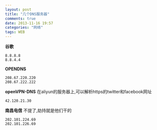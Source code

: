 ```yaml
---
layout: post
title: "几个DNS服务器"
comments: true
date: 2013-11-16 19:57
categories: "网络"
tags: WEB
---
```

**谷歌**  


    8.8.8.8  
    8.8.4.4  

**OPENDNS**  


    208.67.220.220    
    208.67.222.222    


**openVPN-DNS** 在aliyun的服务器上,可以解析https的twitter和facebook网址  


    42.120.21.30  
  

**南昌电信** 不提了,劫持就是他们干的   


    202.101.224.69  
    202.101.226.69    


